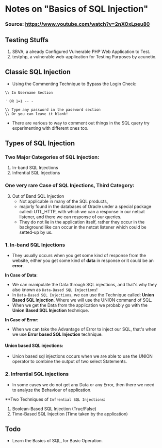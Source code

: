 # Notes on "Basics of SQL Injection"

### Source: https://www.youtube.com/watch?v=2nXOxLpeu80

## Testing Stuffs

1. SBVA, a already Configured Vulnerable PHP Web Application to Test.
2. testphp, a vulnerable web-application for Testing Purposes by acunetix.

## Classic SQL Injection

- Using the Commenting Technique to Bypass the Login Check:

```
\\ In Username Section

' OR 1=1 -- -

\\ Type any password in the password section
\\ Or you can leave it blank!
```

- There are various to way to comment out things in the SQL query try
  experimenting with different ones too.

## Types of SQL Injection

### Two Major Categories of SQL Injection:

1. In-band SQL Injections
2. Infrential SQL Injections

### One very rare Case of SQL Injections, Third Category:

3. Out of Band SQL Injection
   - Not applicable in many of the SQL products,
   - majorly found in the databases of Oracle under a special package called:
     UTL_HTTP, with which we can a response in our netcat listener, and there we
     can response of our queries.
   - They do not lie in the application itself, rather they occur in the
     background like can occur in the netcat listener which could be setted-up
     by us.

### 1. In-band SQL Injections

- They usually occurs when you get some kind of response from the website,
  either you get some kind of **data** in response or it could be an **error**.

**In Case of Data**:

- We can manipulate the Data through SQL injections, and that's why they also
  known as `Data-Based SQL Injections`!
- In `Data-Based SQL Injections`, we can use the Technique called: **Union Based
  SQL Injection**. Where we will use the UNION command of SQL.
- When we get the Data from the application we probably go with the **Union
  Based SQL Injection** technique.

**In Case of Error**:

- When we can take the Advantage of Error to inject our SQL, that's when we use
  **Error based SQL Injection** technique.

#### Union based SQL injections:

- Union based sql injections occurs when we are able to use the UNION operator
  to combine the output of two select Statements.

### 2. Infrential SQL Injections

- In some cases we do not get any Data or any Error, then there we need to
  analyze the Behaviour of application.

**Two Techniques of `Infrential SQL Injections`:

1. Boolean-Based SQL Injection (True/False)
2. Time-Based SQL Injection (Time taken by the application)

## Todo

- Learn the Basics of SQL, for Basic Operation.
